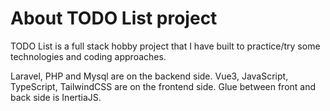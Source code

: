 # About TODO List project

TODO List is a full stack hobby project that I have built to practice/try some technologies and coding approaches.

Laravel, PHP and Mysql are on the backend side.
Vue3, JavaScript, TypeScript, TailwindCSS are on the frontend side.
Glue between front and back side is InertiaJS.